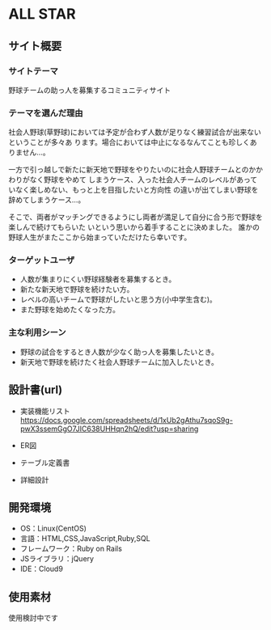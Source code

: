 # ALL STAR

## サイト概要


### サイトテーマ
野球チームの助っ人を募集するコミュニティサイト

### テーマを選んだ理由
社会人野球(草野球)においては予定が合わず人数が足りなく練習試合が出来ないということが多々あ
ります。場合においては中止になるなんてことも珍しくありません…。

一方で引っ越しで新たに新天地で野球をやりたいのに社会人野球チームとのかかわりがなく野球をやめて
しまうケース、入った社会人チームのレベルがあっていなく楽しめない、もっと上を目指したいと方向性
の違いが出てしまい野球を辞めてしまうケース…。

そこで、両者がマッチングできるようにし両者が満足して自分に合う形で野球を楽しんで続けてもらいた
いという思いから着手することに決めました。
誰かの野球人生がまたここから始まっていただけたら幸いです。

### ターゲットユーザ
- 人数が集まりにくい野球経験者を募集するとき。
- 新たな新天地で野球を続けたい方。
- レベルの高いチームで野球がしたいと思う方(小中学生含む)。
- また野球を始めたくなった方。

### 主な利用シーン
- 野球の試合をするとき人数が少なく助っ人を募集したいとき。
- 新天地で野球を続けたく社会人野球チームに加入したいとき。

## 設計書(url)

- 実装機能リスト
 https://docs.google.com/spreadsheets/d/1xUb2gAthu7sqoS9g-pwX3ssemGgO7JIC638UHHqn2hQ/edit?usp=sharing

- ER図


- テーブル定義書


- 詳細設計


## 開発環境
- OS：Linux(CentOS)
- 言語：HTML,CSS,JavaScript,Ruby,SQL
- フレームワーク：Ruby on Rails
- JSライブラリ：jQuery
- IDE：Cloud9

## 使用素材
使用検討中です